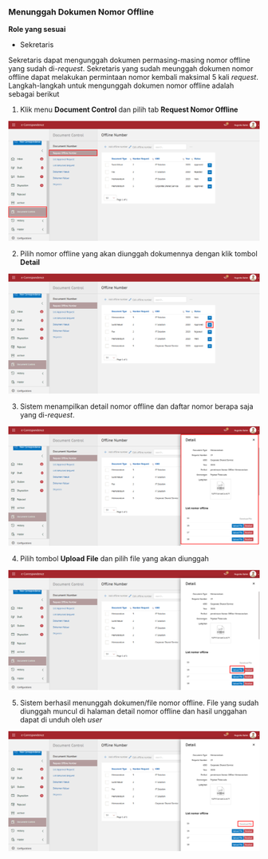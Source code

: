 ### **Menunggah Dokumen Nomor Offline**

**Role yang sesuai**

- Sekretaris

Sekretaris dapat mengunggah dokumen permasing-masing nomor offline yang sudah di-*request*. Sekretaris yang sudah meunggah dokumen nomor offline dapat melakukan permintaan nomor kembali maksimal 5 kali _request_. Langkah-langkah untuk mengunggah dokumen nomor offline adalah sebagai berikut

1. Klik menu **Document Control** dan pilih tab **Request Nomor Offline**

![gambar](SC_AgendaKendali/AG25.png)

2. Pilih nomor offline yang akan diunggah dokumennya dengan klik tombol **Detail**

![gambar](SC_AgendaKendali/AG26.png)

3. Sistem menampilkan detail nomor offline dan daftar nomor berapa saja yang di-*request*.

![gambar](SC_AgendaKendali/AG27.png)

4. Pilih tombol **Upload File** dan pilih file yang akan diunggah

![gambar](SC_AgendaKendali/AG28.png)

5. Sistem berhasil menunggah dokumen/file nomor offline. File yang sudah diunggah muncul di halaman detail nomor offline dan hasil unggahan dapat di unduh oleh *user*

![gambar](SC_AgendaKendali/AG29.png)
